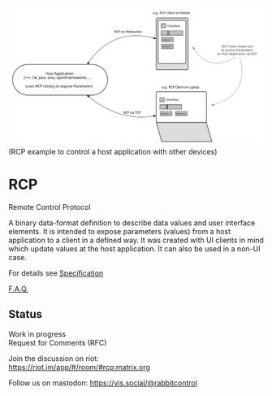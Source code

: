 ![Alt RCP diagram](./RCP_diagram.svg)
(RCP example to control a host application with other devices)


# RCP
Remote Control Protocol

A binary data-format definition to describe data values and user interface elements.
It is intended to expose parameters (values) from a host application to a client in a defined way. It was created with UI clients in mind which update values at the host application. It can also be used in a non-UI case.

For details see [Specification](RCPSpecification.md)

[F.A.Q.](https://github.com/rabbitControl/RCP/wiki/F.A.Q.)

## Status

Work in progress  
Request for Comments (RFC)

Join the discussion on riot:  
https://riot.im/app/#/room/#rcp:matrix.org

Follow us on mastodon:
https://vis.social/@rabbitcontrol
